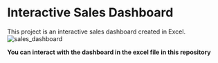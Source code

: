 # Interactive Sales Dashboard
This project is an interactive sales dashboard created in Excel.
![sales_dashboard](https://github.com/PhilipSada/interactive-rice-sales-dashboard/assets/55988995/96463d43-0a0a-4e80-9a95-39000444675e)

**You can interact with the dashboard in the excel file in this repository**
